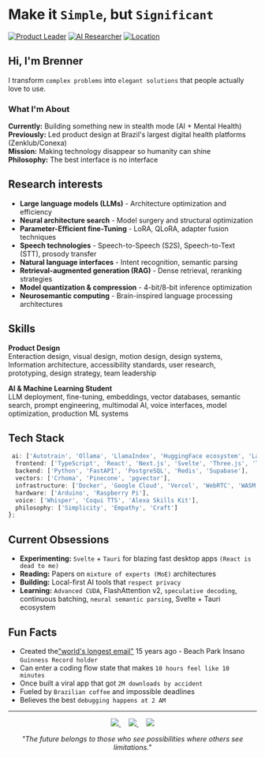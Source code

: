 # Make it `Simple`, but `Significant`
[![Product Leader](https://img.shields.io/badge/🚀-Product%20Leader%20|%2022%2B%20years-blue.svg)](https://linkedin.com/in/brennercruvinel)
[![AI Researcher](https://img.shields.io/badge/🧠-AI%20Researcher%20|Neurosemantic-purple.svg)](https://brennercruvinel.com)
[![Location](https://img.shields.io/badge/📍-São%20Paulo%2C%20Brazil-red.svg)](https://maps.app.goo.gl/saopaulo)
## Hi, I'm Brenner

I transform `complex problems` into `elegant solutions` that people actually love to use.

### What I'm About

**Currently:** Building something new in stealth mode (AI + Mental Health)  
**Previously:** Led product design at Brazil's largest digital health platforms (Zenklub/Conexa)  
**Mission:** Making technology disappear so humanity can shine  
**Philosophy:** The best interface is no interface  

## Research interests

* **Large language models (LLMs)** - Architecture optimization and efficiency
* **Neural architecture search** - Model surgery and structural optimization
* **Parameter-Efficient fine-Tuning** - LoRA, QLoRA, adapter fusion techniques
* **Speech technologies** - Speech-to-Speech (S2S), Speech-to-Text (STT), prosody transfer
* **Natural language interfaces** - Intent recognition, semantic parsing
* **Retrieval-augmented generation (RAG)** - Dense retrieval, reranking strategies
* **Model quantization & compression** - 4-bit/8-bit inference optimization
* **Neurosemantic computing** - Brain-inspired language processing architectures

## Skills

**Product Design**  
Enteraction design, visual design, motion design, design systems, Information architecture, accessibility standards, user research, prototyping, design strategy, team leadership

**AI & Machine Learning Student**  
LLM deployment, fine-tuning, embeddings, vector databases, semantic search, prompt engineering, multimodal AI, voice interfaces, model optimization, production ML systems

## Tech Stack

```typescript
 ai: ['Autotrain', 'Ollama', 'LlamaIndex', 'HuggingFace ecosystem', 'LangChain', 'PyTorch','Claude CLI','LM Studio'],
  frontend: ['TypeScript', 'React', 'Next.js', 'Svelte', 'Three.js', 'Tailwind', 'WebGPU', 'GLSL'],
  backend: ['Python', 'FastAPI', 'PostgreSQL', 'Redis', 'Supabase'],
  vectors: ['Crhoma', 'Pinecone', 'pgvector'],
  infrastructure: ['Docker', 'Google Cloud', 'Vercel', 'WebRTC', 'WASM'],
  hardware: ['Arduino', 'Raspberry Pi'],
  voice: ['Whisper', 'Coqui TTS', 'Alexa Skills Kit'],
  philosophy: ['Simplicity', 'Empathy', 'Craft']
};
```


## Current Obsessions

- **Experimenting:** `Svelte` + `Tauri` for blazing fast desktop apps `(React is dead to me)`
- **Reading:** Papers on `mixture of experts (MoE)` architectures
- **Building:** Local-first AI tools that `respect privacy`
- **Learning:** `Advanced CUDA`, FlashAttention v2, `speculative decoding`, continuous batching, `neural semantic parsing`, Svelte + Tauri ecosystem

## Fun Facts

- Created the["world's longest email"](https://www.meioemensagem.com.br/comunicacao/acao-do-beach-park-propoe-emocao-real) 15 years ago - Beach Park Insano `Guinness Record holder`
- Can enter a coding flow state that makes `10 hours feel like 10 minutes`
- Once built a viral app that got `2M downloads by accident`
- Fueled by `Brazilian coffee` and impossible deadlines
- Believes the best `debugging happens at 2 AM`

---

<p align="center">
  <a href="https://linkedin.com/in/brennercruvinel">
    <img src="https://img.shields.io/badge/LinkedIn-0077B5.svg" />
  </a>
  &nbsp;&nbsp;&nbsp;
  <a href="https://instagram.com/brennercruvinel">
    <img src="https://img.shields.io/badge/Instagram-E4405F.svg" />
  </a>
  &nbsp;&nbsp;&nbsp;
  <a href="https://twitter.com/brennercruvinel">
    <img src="https://img.shields.io/badge/Twitter-1DA1F2.svg" />
  </a>
</p>
<p align="center">
  <i>"The future belongs to those who see possibilities where others see limitations."</i>
</p>
